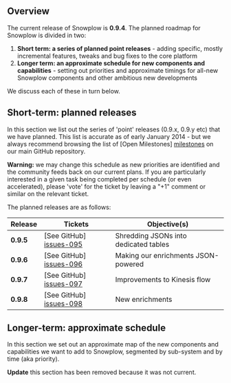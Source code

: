 ## Overview

The current release of Snowplow is **0.9.4**. The planned roadmap for Snowplow is divided in two:

1. **Short term: a series of planned point releases** - adding specific, mostly incremental features, tweaks and bug fixes to the core platform
2. **Longer term: an approximate schedule for new components and capabilities** - setting out priorities and approximate timings for all-new Snowplow components and other ambitious new developments

We discuss each of these in turn below.

## Short-term: planned releases

In this section we list out the series of 'point' releases (0.9.x, 0.9.y etc) that we have planned. This list is accurate as of early January 2014 - but we always recommend browsing the list of [Open Milestones] [milestones] on our main GitHub repository.

**Warning:** we may change this schedule as new priorities are identified and the community feeds back on our current plans. If you are particularly interested in a given task being completed per schedule (or even accelerated), please 'vote' for the ticket by leaving a "+1" comment or similar on the relevant ticket.

The planned releases are as follows:

| Release   | Tickets                   | Objective(s)                                                                     |
|-----------|---------------------------|----------------------------------------|
| **0.9.5** | [See GitHub] [issues-095] | Shredding JSONs into dedicated tables  |
| **0.9.6** | [See GitHub] [issues-096] | Making our enrichments JSON-powered    |
| **0.9.7** | [See GitHub] [issues-097] | Improvements to Kinesis flow       |
| **0.9.8** | [See GitHub] [issues-098] | New enrichments                        |

## Longer-term: approximate schedule

In this section we set out an approximate map of the new components and capabilities we want to add to Snowplow, segmented by sub-system and by time (aka priority).

**Update** this section has been removed because it was not current.

[milestones]: https://github.com/snowplow/snowplow/issues/milestones

[issues-095]: https://github.com/snowplow/snowplow/issues?milestone=39&state=open
[issues-096]: https://github.com/snowplow/snowplow/issues?milestone=48&state=open
[issues-097]: https://github.com/snowplow/snowplow/issues?milestone=29&state=open
[issues-098]: https://github.com/snowplow/snowplow/issues?milestone=30&state=open

[scalding]: https://github.com/twitter/scalding
[redshift]: http://aws.amazon.com/redshift/